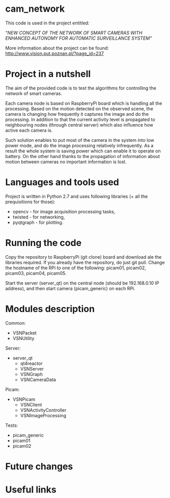 # cam_network
This code is used in the project entitled:

*"NEW CONCEPT OF THE NETWORK OF SMART CAMERAS WITH ENHANCED AUTONOMY FOR AUTOMATIC SURVEILLANCE SYSTEM"*

More information about the project can be found: http://www.vision.put.poznan.pl/?page_id=237

# Project in a nutshell
The aim of the provided code is to test the algorithms for controlling the network of smart cameras.

Each camera node is based on RaspberryPi board which is handling all the processing. Based on the motion detected on the observed scene, the camera is changing how frequently it captures the image and do the processing. In addition to that the current activity level is propagated to neighbouring nodes (through central server) which also influence how active each camera is.

Such solution enables to put most of the camera in the system into low power mode, and do the image processing relatively infrequently. As a result the whole system is saving power which can enable it to operate on battery. On the other hand thanks to the propagation of information about motion between cameras no important information is lost.

# Languages and tools used
Project is written in Python 2.7 and uses following libraries (+ all the prequisitions for those):
* opencv - for image acquisition processing tasks,
* twisted - for networking,
* pyqtgraph - for plotting.

# Running the code
Copy the repository to RaspberryPi (git clone) board and download ale the libraries required. If you already have the repository, do just git pull. Change the hostname of the RPi to one of the following: picam01, picam02, picam03, picam04, picam05.

Start the server (server_qt) on the central node (should be 192.168.0.10 IP address), and then start camera (picam_generic) on each RPi.

# Modules description
Common:
* VSNPacket
* VSNUtility

Server:
* server_qt
  * qt4reactor
  * VSNServer
  * VSNGraph
  * VSNCameraData

Picam:
* VSNPicam
  * VSNClient
  * VSNActivityController
  * VSNImageProcessing

Tests:
* picam_generic
* picam01
* picam02

# Future changes

# Useful links
